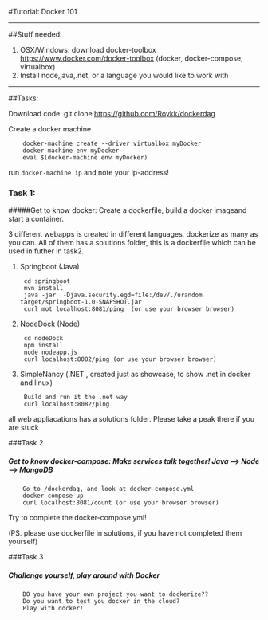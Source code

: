 #Tutorial: Docker 101

********************************************
##Stuff needed:
1. OSX/Windows: download docker-toolbox  https://www.docker.com/docker-toolbox (docker, docker-compose, virtualbox)
2. Install node,java,.net, or a language you would like to work with
********************************************

##Tasks:

Download code: 
		git clone https://github.com/Roykk/dockerdag

Create a docker machine

		docker-machine create --driver virtualbox myDocker
		docker-machine env myDocker
		eval $(docker-machine env myDocker)

run ```docker-machine ip``` and note your ip-address!

### Task 1:
#####Get to know docker: Create a dockerfile, build a docker imageand start a container.

3 different webapps is created in different languages, dockerize as many as you can.
All of them has a solutions folder, this is a dockerfile which can be used in futher in task2. 

1. Springboot   (Java)

		cd springboot
		mvn install
		java -jar  -Djava.security.egd=file:/dev/./urandom target/springboot-1.0-SNAPSHOT.jar
		curl mot localhost:8081/ping  (or use your browser browser)


2. NodeDock     (Node)

		cd nodeDock
		npm install
		node nodeapp.js
		curl localhost:8082/ping (or use your browser browser)

3. SimpleNancy  (.NET , created just as showcase, to show .net in docker and linux)

		Build and run it the .net way
		curl localhost:8082/ping


all web appliacations has a solutions folder. Please take a peak there if you are stuck


###Task 2
##### Get to know docker-compose: Make services talk together! Java --> Node --> MongoDB

		Go to /dockerdag, and look at docker-compose.yml
		docker-compose up
		curl localhost:8081/count (or use your browser browser)

Try to complete the docker-compose.yml!

(PS. please use  dockerfile in solutions, if you have not completed them yourself)


###Task 3
##### Challenge yourself, play around with Docker

		DO you have your own project you want to dockerize??
		Do you want to test you docker in the cloud?
		Play with docker!

